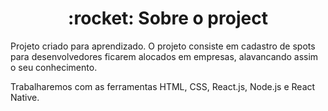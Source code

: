 <h1 align="center">
 :rocket: Sobre o project
</h1>
Projeto criado para aprendizado. O projeto consiste em cadastro de spots para desenvolvedores ficarem alocados em empresas, alavancando assim o seu conhecimento.

Trabalharemos com as ferramentas HTML, CSS, React.js, Node.js e React Native.
